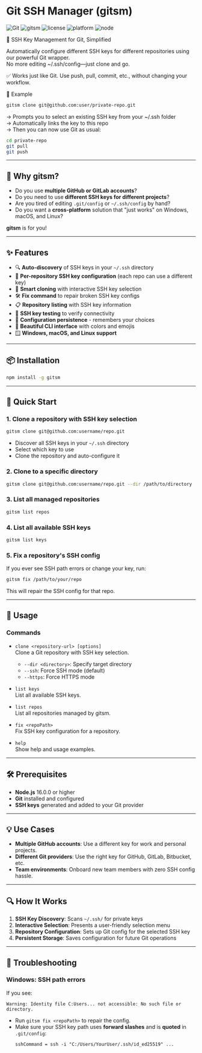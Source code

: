 # Git SSH Manager (gitsm) &nbsp; 
![Git](https://img.shields.io/badge/git-F05032?style=flat&logo=git&logoColor=white)
![gitsm](https://img.shields.io/badge/gitsm-v1.0.0-blue)
![license](https://img.shields.io/badge/license-MIT-green)
![platform](https://img.shields.io/badge/platform-macOS%20%7C%20Windows-lightgrey?logo=windows&logoColor=blue)
![node](https://img.shields.io/badge/node-%3E=18.x-brightgreen?logo=node.js)


🔐 SSH Key Management for Git, Simplified 

Automatically configure different SSH keys for different repositories using our powerful Git wrapper.  
No more editing ~/.ssh/config—just clone and go.

✅ Works just like Git. Use push, pull, commit, etc., without changing your workflow.

🚀 Example

```bash
gitsm clone git@github.com:user/private-repo.git
```
→ Prompts you to select an existing SSH key from your ~/.ssh folder  
→ Automatically links the key to this repo  
→ Then you can now use Git as usual:

```bash
cd private-repo  
git pull  
git push  
```

---

## 🚩 Why gitsm?

- Do you use **multiple GitHub or GitLab accounts**?
- Do you need to use **different SSH keys for different projects**?
- Are you tired of editing `.git/config` or `~/.ssh/config` by hand?
- Do you want a **cross-platform** solution that "just works" on Windows, macOS, and Linux?

**gitsm** is for you!

---

## ✨ Features

- 🔍 **Auto-discovery** of SSH keys in your `~/.ssh` directory
- 🎯 **Per-repository SSH key configuration** (each repo can use a different key)
- 🚀 **Smart cloning** with interactive SSH key selection
- 🛠️ **Fix command** to repair broken SSH key configs
- 📋 **Repository listing** with SSH key information
- 🔐 **SSH key testing** to verify connectivity
- 💾 **Configuration persistence** - remembers your choices
- 🎨 **Beautiful CLI interface** with colors and emojis
- 🪟 **Windows, macOS, and Linux support**

---

## 📦 Installation

```bash
npm install -g gitsm
```

---

## 🚀 Quick Start

### 1. Clone a repository with SSH key selection

```bash
gitsm clone git@github.com:username/repo.git
```
- Discover all SSH keys in your `~/.ssh` directory
- Select which key to use
- Clone the repository and auto-configure it

### 2. Clone to a specific directory

```bash
gitsm clone git@github.com:username/repo.git --dir /path/to/directory
```

### 3. List all managed repositories

```bash
gitsm list repos
```

### 4. List all available SSH keys

```bash
gitsm list keys
```

### 5. Fix a repository's SSH config

If you ever see SSH path errors or change your key, run:
```bash
gitsm fix /path/to/your/repo
```
This will repair the SSH config for that repo.

---

## 📖 Usage

### Commands

- `clone <repository-url> [options]`  
  Clone a Git repository with SSH key selection.
  - `--dir <directory>`: Specify target directory
  - `--ssh`: Force SSH mode (default)
  - `--https`: Force HTTPS mode

- `list keys`  
  List all available SSH keys.

- `list repos`  
  List all repositories managed by gitsm.

- `fix <repoPath>`  
  Fix SSH key configuration for a repository.

- `help`  
  Show help and usage examples.

---

## 🛠️ Prerequisites

- **Node.js** 16.0.0 or higher
- **Git** installed and configured
- **SSH keys** generated and added to your Git provider

---

## 💡 Use Cases

- **Multiple GitHub accounts**: Use a different key for work and personal projects.
- **Different Git providers**: Use the right key for GitHub, GitLab, Bitbucket, etc.
- **Team environments**: Onboard new team members with zero SSH config hassle.

---

## 🔍 How It Works

1. **SSH Key Discovery**: Scans `~/.ssh/` for private keys
2. **Interactive Selection**: Presents a user-friendly selection menu
3. **Repository Configuration**: Sets up Git config for the selected SSH key
4. **Persistent Storage**: Saves configuration for future Git operations

---

## 🐛 Troubleshooting

### Windows: SSH path errors

If you see:
```
Warning: Identity file C:Users... not accessible: No such file or directory.
```
- Run `gitsm fix <repoPath>` to repair the config.
- Make sure your SSH key path uses **forward slashes** and is **quoted** in `.git/config`:
  ```
  sshCommand = ssh -i "C:/Users/YourUser/.ssh/id_ed25519" ...
  ```
